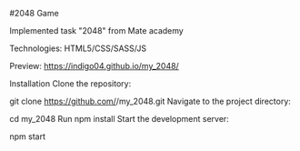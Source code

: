 #2048 Game

Implemented task "2048" from Mate academy

Technologies: HTML5/CSS/SASS/JS

Preview: https://indigo04.github.io/my_2048/

Installation
Clone the repository:

git clone https://github.com/<username>/my_2048.git
Navigate to the project directory:

cd my_2048
Run npm install
Start the development server:

npm start
